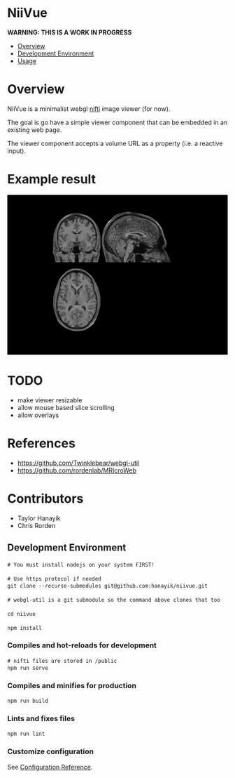 # NiiVue

**WARNING: THIS IS A WORK IN PROGRESS**

- [Overview]()
- [Development Environment]()
- [Usage]()

# Overview

NiiVue is a minimalist webgl [nifti]() image viewer (for now). 

The goal is go have a simple viewer component that can be embedded in an existing web page.

The viewer component accepts a volume URL as a property (i.e. a reactive input).

# Example result

![example image](example.png)

# TODO

- make viewer resizable
- allow mouse based slice scrolling
- allow overlays

# References

- https://github.com/Twinklebear/webgl-util
- https://github.com/rordenlab/MRIcroWeb

# Contributors

- Taylor Hanayik
- Chris Rorden

## Development Environment
```
# You must install nodejs on your system FIRST!

# Use https protocol if needed
git clone --recurse-submodules git@github.com:hanayik/niivue.git

# webgl-util is a git submodule so the command above clones that too

cd niivue

npm install
```

### Compiles and hot-reloads for development
```
# nifti files are stored in /public
npm run serve
```

### Compiles and minifies for production
```
npm run build
```

### Lints and fixes files
```
npm run lint
```

### Customize configuration
See [Configuration Reference](https://cli.vuejs.org/config/).
